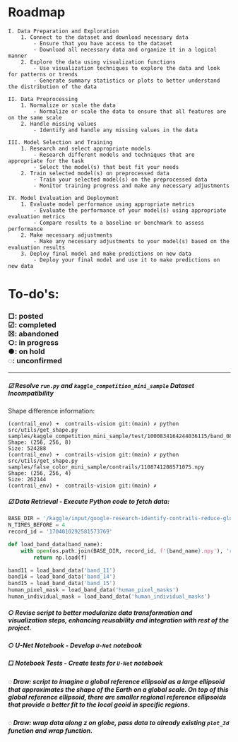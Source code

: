 # Roadmap
```
I. Data Preparation and Exploration
    1. Connect to the dataset and download necessary data
        - Ensure that you have access to the dataset
        - Download all necessary data and organize it in a logical manner
    2. Explore the data using visualization functions
        - Use visualization techniques to explore the data and look for patterns or trends
        - Generate summary statistics or plots to better understand the distribution of the data

II. Data Preprocessing
    1. Normalize or scale the data
        - Normalize or scale the data to ensure that all features are on the same scale
    2. Handle missing values
        - Identify and handle any missing values in the data

III. Model Selection and Training
    1. Research and select appropriate models
        - Research different models and techniques that are appropriate for the task
        - Select the model(s) that best fit your needs
    2. Train selected model(s) on preprocessed data
        - Train your selected model(s) on the preprocessed data
        - Monitor training progress and make any necessary adjustments

IV. Model Evaluation and Deployment
    1. Evaluate model performance using appropriate metrics
        - Evaluate the performance of your model(s) using appropriate evaluation metrics
        - Compare results to a baseline or benchmark to assess performance
    2. Make necessary adjustments
        - Make any necessary adjustments to your model(s) based on the evaluation results
    3. Deploy final model and make predictions on new data
        - Deploy your final model and use it to make predictions on new data
```


# To-do's:

### □: posted <br> ☑︎: completed <br> ☒: abandoned <br> ○: in progress <br> ●: on hold <br> ◌: unconfirmed

---
##### ☑︎ Resolve `run.py` and `kaggle_competition_mini_sample` Dataset Incompatibility
Shape difference information:

```
(contrail_env) ➜  contrails-vision git:(main) ✗ python src/utils/get_shape.py samples/kaggle_competition_mini_sample/test/1000834164244036115/band_08.npy 
Shape: (256, 256, 8)
Size: 524288
(contrail_env) ➜  contrails-vision git:(main) ✗ python src/utils/get_shape.py samples/false_color_mini_sample/contrails/1108741208571075.npy 
Shape: (256, 256, 4)
Size: 262144
(contrail_env) ➜  contrails-vision git:(main) ✗ 
```

##### ☑︎ Data Retrieval - Execute Python code to fetch data:
```python
BASE_DIR = '/kaggle/input/google-research-identify-contrails-reduce-global-warming/train'
N_TIMES_BEFORE = 4
record_id = '1704010292581573769'

def load_band_data(band_name):
    with open(os.path.join(BASE_DIR, record_id, f'{band_name}.npy'), 'rb') as f:
        return np.load(f)

band11 = load_band_data('band_11')
band14 = load_band_data('band_14')
band15 = load_band_data('band_15')
human_pixel_mask = load_band_data('human_pixel_masks')
human_individual_mask = load_band_data('human_individual_masks')
```

##### ○ Revise script to better modularize data transformation and visualization steps, enhancing reusability and integration with rest of the project.

##### ○ U-Net Notebook - Develop `U-Net` notebook

##### □ Notebook Tests - Create tests for `U-Net` notebook

##### ◌ Draw: script to imagine a global reference ellipsoid as a large ellipsoid that approximates the shape of the Earth on a global scale. On top of this global reference ellipsoid, there are smaller regional reference ellipsoids that provide a better fit to the local geoid in specific regions.

##### ◌ Draw: wrap data along z on globe, pass data to already existing `plot_3d` function and wrap function.